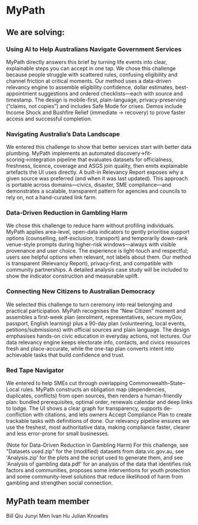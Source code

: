 # MyPath

## We are solving:


### Using AI to Help Australians Navigate Government Services
MyPath directly answers this brief by turning life events into clear, explainable steps you can accept in one tap. We chose this challenge because people struggle with scattered rules, confusing eligibility and channel friction at critical moments. Our method uses a data-driven relevancy engine to assemble eligibility confidence, dollar estimates, best-appointment suggestions and ordered checklists—each with source and timestamp. The design is mobile-first, plain-language, privacy-preserving (“claims, not copies”) and includes Safe Mode for crises. Demos include Income Shock and Bushfire Relief (immediate → recovery) to prove faster access and successful completion.
### Navigating Australia’s Data Landscape
We entered this challenge to show that better services start with better data plumbing. MyPath implements an automated discovery→fit-scoring→integration pipeline that evaluates datasets for officialness, freshness, licence, coverage and ASGS join quality, then emits explainable artefacts the UI uses directly. A built-in Relevancy Report exposes why a given source was preferred (and when it was last updated). This approach is portable across domains—civics, disaster, SME compliance—and demonstrates a scalable, transparent pattern for agencies and councils to rely on, not a hand-curated link farm.
### Data-Driven Reduction in Gambling Harm
We chose this challenge to reduce harm without profiling individuals. MyPath applies area-level, open-data indicators to gently prioritise support options (counselling, self-exclusion, transport) and temporarily down-rank venue-style prompts during higher-risk windows—always with visible provenance and user choice. The experience is light-touch and respectful; users see helpful options when relevant, not labels about them. Our method is transparent (Relevancy Report), privacy-first, and compatible with community partnerships. A detailed analysis case study will be included to show the indicator construction and measurable uplift.
### Connecting New Citizens to Australian Democracy
We selected this challenge to turn ceremony into real belonging and practical participation. MyPath recognises the “New Citizen” moment and assembles a first-week plan (enrolment, representatives, secure myGov, passport, English learning) plus a 90-day plan (volunteering, local events, petitions/submissions) with official sources and plain language. The design emphasises hands-on civic education in everyday actions, not lectures. Our data relevancy engine keeps electorate info, contacts, and civics resources fresh and place-accurate, while the one-tap plan converts intent into achievable tasks that build confidence and trust.
### Red Tape Navigator
We entered to help SMEs cut through overlapping Commonwealth–State–Local rules. MyPath constructs an obligation map (dependencies, duplicates, conflicts) from open sources, then renders a human-friendly plan: bundled prerequisites, optimal order, renewals calendar and deep links to lodge. The UI shows a clear graph for transparency, supports de-confliction with citations, and lets owners Accept Compliance Plan to create trackable tasks with definitions of done. Our relevancy pipeline ensures we use the freshest, most authoritative data, making compliance faster, clearer and less error-prone for small businesses.

(Note for Data-Driven Reduction in Gambling Harm)
For this challenge, see "Datasets used.zip" for the (modified) datasets from data.vic.gov.au, see 'Analysis.zip' for the plots and the script used to generate them, and see 'Analysis of gambling data.pdf' for an analysis of the data that identifies risk factors and communities, proposes some interventions for youth protection and some community-level solutions that reduce likelihood of harm from gambling and strengthen social connection. 

## MyPath team member
Bill Qiu
Junyi Men
Ivan Hu
Julian Knowles
